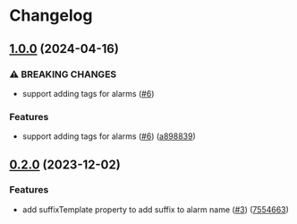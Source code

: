 # Changelog

## [1.0.0](https://github.com/LironEr/serverless-aws-alarms/compare/v0.2.0...v1.0.0) (2024-04-16)


### ⚠ BREAKING CHANGES

* support adding tags for alarms ([#6](https://github.com/LironEr/serverless-aws-alarms/issues/6))

### Features

* support adding tags for alarms ([#6](https://github.com/LironEr/serverless-aws-alarms/issues/6)) ([a898839](https://github.com/LironEr/serverless-aws-alarms/commit/a898839bf80c4912c500fb11651a8c0a6f511b27))

## [0.2.0](https://github.com/LironEr/serverless-aws-alarms/compare/v0.1.0...v0.2.0) (2023-12-02)


### Features

* add suffixTemplate property to add suffix to alarm name ([#3](https://github.com/LironEr/serverless-aws-alarms/issues/3)) ([7554663](https://github.com/LironEr/serverless-aws-alarms/commit/75546635208c0e5c7ba025bcd1678fe47e91fc7f))
